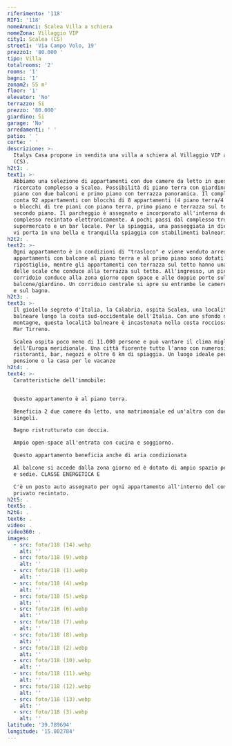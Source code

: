 ```yaml
---
riferimento: '118'
RIF1: '118'
nomeAnunci: Scalea Villa a schiera
nomeZona: Villaggio VIP
city1: Scalea (CS)
street1: 'Via Campo Volo, 19'
prezzo1: '80.000 '
tipo: Villa
totalrooms: '2'
rooms: '1'
bagni: '1'
zonam2: 55 m²
floor: '1'
elevator: 'No'
terrazzo: Si
prezzo: '80.000'
giardino: Si
garage: 'No'
arredamenti: ' '
patio: ' '
corte: ' '
descrizione: >-
  Italys Casa propone in vendita una villa a schiera al Villaggio VIP a Scalea
  (CS).
h2t1: .
text1: >-
  Abbiamo una selezione di appartamenti con due camere da letto in questo
  ricercato complesso a Scalea. Possibilità di piano terra con giardino, primo
  piano con due balconi e primo piano con terrazza panoramica. Il complesso
  conta 92 appartamenti con blocchi di 8 appartamenti (4 piano terra/4 1° piano)
  o blocchi di tre piani con piano terra, primo piano e terrazza sul tetto del
  secondo piano. Il parcheggio è assegnato e incorporato all'interno del
  complesso recintato elettronicamente. A pochi passi dal complesso troverete un
  supermercato e un bar locale. Per la spiaggia, una passeggiata in dieci minuti
  vi porta in una bella e tranquilla spiaggia con stabilimenti balneari.
h2t2: .
text2: >-
  Ogni appartamento è in condizioni di "trasloco" e viene venduto arredato. Gli
  appartamenti con balcone al piano terra e al primo piano sono dotati di un
  ripostiglio, mentre gli appartamenti con terrazza sul tetto hanno una tromba
  delle scale che conduce alla terrazza sul tetto. All'ingresso, un piccolo
  corridoio conduce alla zona giorno open space e alle doppie porte sul
  balcone/giardino. Un corridoio centrale si apre su entrambe le camere da letto
  e sul bagno.
h2t3: .
text3: >-
  Il gioiello segreto d'Italia, la Calabria, ospita Scalea, una località
  balneare lungo la costa sud-occidentale dell'Italia. Con uno sfondo di
  montagne, questa località balneare è incastonata nella costa rocciosa lungo il
  Mar Tirreno.

  Scalea ospita poco meno di 11.000 persone e può vantare il clima migliore
  dell'Europa meridionale. Una città fiorente tutto l'anno con numerosi
  ristoranti, bar, negozi e oltre 6 km di spiaggia. Un luogo ideale per la
  pensione o la casa per le vacanze
h2t4: .
text4: >-
  Caratteristiche dell'immobile:


  Questo appartamento è al piano terra.

  Beneficia 2 due camere da letto, una matrimoniale ed un'altra con due letti
  singoli.

  Bagno ristrutturato con doccia.

  Ampio open-space all'entrata con cucina e soggiorno.

  Questo appartamento beneficia anche di aria condizionata

  Al balcone si accede dalla zona giorno ed è dotato di ampio spazio per tavolo
  e sedie. CLASSE ENERGETICA E

  C'è un posto auto assegnato per ogni appartamento all'interno del complesso
  privato recintato.
h2t5: .
text5: .
h2t6: .
text6: .
video: .
video360: .
images:
  - src: foto/118 (14).webp
    alt: ''
  - src: foto/118 (9).webp
    alt: ''
  - src: foto/118 (1).webp
    alt: ''
  - src: foto/118 (4).webp
    alt: ''
  - src: foto/118 (5).webp
    alt: ''
  - src: foto/118 (6).webp
    alt: ''
  - src: foto/118 (7).webp
    alt: ''
  - src: foto/118 (8).webp
    alt: ''
  - src: foto/118 (2).webp
    alt: ''
  - src: foto/118 (10).webp
    alt: ''
  - src: foto/118 (11).webp
    alt: ''
  - src: foto/118 (12).webp
    alt: ''
  - src: foto/118 (13).webp
    alt: ''
  - src: foto/118 (3).webp
    alt: ''
latitude: '39.789694'
longitude: '15.802784'
---
```


